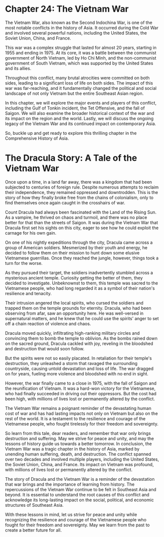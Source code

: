 # Chapter 24: The Vietnam War

The Vietnam War, also known as the Second Indochina War, is one of the most notable conflicts in the history of Asia. It occurred during the Cold War and involved several powerful nations, including the United States, the Soviet Union, China, and France.

This war was a complex struggle that lasted for almost 20 years, starting in 1955 and ending in 1975. At its core, it was a battle between the communist government of North Vietnam, led by Ho Chi Minh, and the non-communist government of South Vietnam, which was supported by the United States and its allies.

Throughout this conflict, many brutal atrocities were committed on both sides, leading to a significant loss of life on both sides. The impact of this war was far-reaching, and it fundamentally changed the political and social landscape of not only Vietnam but the entire Southeast Asian region.

In this chapter, we will explore the major events and players of this conflict, including the Gulf of Tonkin incident, the Tet Offensive, and the fall of Saigon. We will also examine the broader historical context of the war and its impact on the region and the world. Lastly, we will discuss the ongoing legacy of the Vietnam War and its continued impact on contemporary Asia.

So, buckle up and get ready to explore this thrilling chapter in the Comprehensive History of Asia.
# The Dracula Story: A Tale of the Vietnam War

Once upon a time, in a land far away, there was a kingdom that had been subjected to centuries of foreign rule. Despite numerous attempts to reclaim their independence, they remained oppressed and downtrodden. This is the story of how they finally broke free from the chains of colonialism, only to find themselves once again caught in the crosshairs of war.

Count Dracula had always been fascinated with the Land of the Rising Sun. As a vampire, he thrived on chaos and turmoil, and there was no place better for that than the streets of Saigon. It was during the Vietnam War that Dracula first set his sights on this city, eager to see how he could exploit the carnage for his own gain.

On one of his nightly expeditions through the city, Dracula came across a group of American soldiers. Mesmerized by their youth and energy, he decided to follow them on their mission to hunt down some elusive Vietnamese guerrillas. Once they reached the jungle, however, things took a turn for the worse.

As they pursued their target, the soldiers inadvertently stumbled across a mysterious ancient temple. Curiosity getting the better of them, they decided to investigate. Unbeknownst to them, this temple was sacred to the Vietnamese people, who had long regarded it as a symbol of their nation's resilience and tenacity.

Their intrusion angered the local spirits, who cursed the soldiers and trapped them on the temple grounds for eternity. Dracula, who had been observing from afar, saw an opportunity here. He was well-versed in supernatural matters, and he knew that he could use the spirits' anger to set off a chain reaction of violence and chaos.

Dracula moved quickly, infiltrating high-ranking military circles and convincing them to bomb the temple to oblivion. As the bombs rained down on the sacred ground, Dracula cackled with joy, reveling in the bloodshed and destruction that would soon follow.

But the spirits were not so easily placated. In retaliation for their temple's destruction, they unleashed a storm that ravaged the surrounding countryside, causing untold devastation and loss of life. The war dragged on for years, fueling more violence and bloodshed with no end in sight.

However, the war finally came to a close in 1975, with the fall of Saigon and the reunification of Vietnam. It was a hard-won victory for the Vietnamese, who had finally succeeded in driving out their oppressors. But the cost had been high, with millions of lives lost or permanently altered by the conflict.

The Vietnam War remains a poignant reminder of the devastating human cost of war and has had lasting impacts not only on Vietnam but also on the rest of the world. It is a testament to the resilience and courage of the Vietnamese people, who fought tirelessly for their freedom and sovereignty.

So learn from this tale, dear readers, and remember that war only brings destruction and suffering. May we strive for peace and unity, and may the lessons of history guide us towards a better tomorrow.
In conclusion, the Vietnam War was a tragic chapter in the history of Asia, marked by unending human suffering, death, and destruction. The conflict spanned over two decades and involved multiple players, including the United States, the Soviet Union, China, and France. Its impact on Vietnam was profound, with millions of lives lost or permanently altered by the conflict. 

The story of Dracula and the Vietnam War is a reminder of the devastation that war brings and the importance of learning from history. The repercussions of the Vietnam War continue to be felt in Southeast Asia and beyond. It is essential to understand the root causes of this conflict and acknowledge its long-lasting impact on the social, political, and economic structures of Southeast Asia.

With these lessons in mind, let us strive for peace and unity while recognizing the resilience and courage of the Vietnamese people who fought for their freedom and sovereignty. May we learn from the past to create a better future for all.